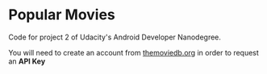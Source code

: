 # Popular Movies
Code for project 2 of Udacity's Android Developer Nanodegree.

You will need to create an account from [themoviedb.org](https://www.themoviedb.org/account/signup/) in order to request an **API Key**

